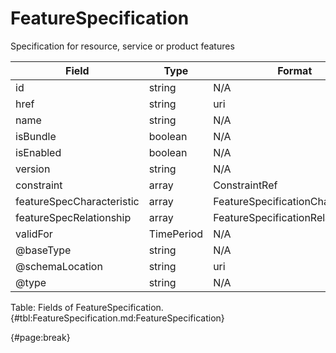 <!--
    ATTENTION: This file was generated via gradle!
               Do NOT manually edit this file! Any such changes will be overwritten!
-->

# FeatureSpecification

Specification for resource, service or product features

| Field | Type | Format | Required |
| ------- | ------- | ------- | --- |
| id | string | N/A | No |
| href | string | uri | No |
| name | string | N/A | No |
| isBundle | boolean | N/A | No |
| isEnabled | boolean | N/A | No |
| version | string | N/A | No |
| constraint | array | ConstraintRef | No |
| featureSpecCharacteristic | array | FeatureSpecificationCharacteristic | No |
| featureSpecRelationship | array | FeatureSpecificationRelationship | No |
| validFor | TimePeriod | N/A | No |
| @baseType | string | N/A | No |
| @schemaLocation | string | uri | No |
| @type | string | N/A | No |

Table: Fields of FeatureSpecification. {#tbl:FeatureSpecification.md:FeatureSpecification}

{#page:break}
